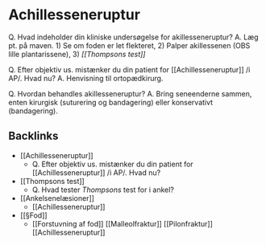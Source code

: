 # Achillesseneruptur
Q. Hvad indeholder din kliniske undersøgelse for akillesseneruptur?
A. Læg pt. på maven. 1) Se om foden er let flekteret, 2) Palper akillessenen (OBS lille plantarissene), 3) *[[Thompsons test]]*

Q. Efter objektiv us. mistænker du din patient for [[Achillesseneruptur]] /i AP/. Hvad nu?
A. Henvisning til ortopædkirurg.

Q. Hvordan behandles akillesseneruptur?
A. Bring seneenderne sammen, enten kirurgisk (suturering og bandagering) eller konservativt (bandagering). 

## Backlinks
* [[Achillesseneruptur]]
	* Q. Efter objektiv us. mistænker du din patient for [[Achillesseneruptur]] /i AP/. Hvad nu?
* [[Thompsons test]]
	* Q. Hvad tester *Thompsons* test for i ankel?
* [[Ankelsenelæsioner]]
	* [[Achillesseneruptur]]
* [[§Fod]]
	* [[Forstuvning af fod]]
	[[Malleolfraktur]]
	[[Pilonfraktur]]
[[Achillesseneruptur]]

<!-- #anki/tag/med/Orto #anki/deck/Medicine -->

<!-- {BearID:69CC0642-6355-4507-9BD0-829CD6EDE9E6-9907-00007DB625757808} -->
